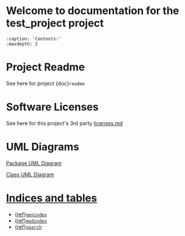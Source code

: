 # Welcome to documentation for the test_project project

```{toctree}
:caption: 'Contents:'
:maxdepth: 2
```

# Project Readme

See here for project {doc}`readme`

# Software Licenses

See here for this project's 3rd party [licenses.md](./licenses.md)

# UML Diagrams

<a href="_static/packages.png">Package UML Diagram

<a href="_static/classes.png">Class UML Diagram

# Indices and tables

- {ref}`genindex`
- {ref}`modindex`
- {ref}`search`
